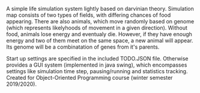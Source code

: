 A simple life simulation system lightly based on darvinian theory.
Simulation map consists of two types of fields, with differing chances of food appearing. There are also animals, which move randomly based on genome (which represents likelyhoods of movement in a given direction). Without food, animals lose energy and eventualy die. However, if they have enough energy and two of them meet on the same space, a new animal will appear. Its genome will be a combinatation of genes from it's parents.

Start up settings are specified in the included TODO.JSON file. Otherwise provides a GUI system (implemented in java swing), which encompasses settings like simulation time step, pausing/running and statistics tracking.
Created for Object-Oriented Programming course (winter semester 2019/2020).
